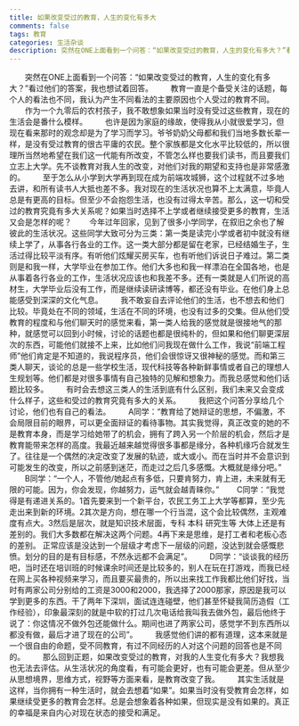 ```yaml
---
title: 如果改变受过的教育，人生的变化有多大
comments: false
tags: 教育
categories: 生活杂谈
description: 突然在ONE上面看到一个问答：“如果改变受过的教育，人生的变化有多大？”看过他们的答案，我也想试着回答。
---
```

　　突然在ONE上面看到一个问答：“如果改变受过的教育，人生的变化有多大？”看过他们的答案，我也想试着回答。
　　教育一直是个备受关注的话题，每个人的看法也不同，我认为产生不同看法的主要原因也个人受过的教育不同。
　　作为一个九零后的农村孩子，我不敢想象如果当时没有受过这些教育，现在的生活会是番什么模样。
　　也许是因为家庭的缘故，使得我从小就很爱学习，但现在看来那时的观念却是为了学习而学习。爷爷奶奶父母都和我们当地多数长辈一样，是没有受过教育的很古平庸的农民。整个家族都是文化水平比较低的，所以很理所当然地希望在我们这一代能有所改变，不管怎么样也要我们读书，而且要我们立志上大学。先不谈教育对我人生的改变，对他们对我的期望和支持也是非常感激的。
　　至于怎么从小学到大学再到现在成为前端攻城狮，这个过程就不过多地去讲，和所有读书人大抵也差不多。我对现在的生活状况也算不上太满意，毕竟人总是有更高的目标。但至少不会抱怨生活，也没有过得太辛苦。那么，这一切和受过的教育究竟有多大关系呢？如果当时选择不上学或者继续接受更多的教育，生活又会是怎样的呢？
　　今年过年回家，见到了很多小学同学，在叙旧之余也了解彼此的生活状况。这些同学大致可分为三类：第一类是读完小学或者初中就没有继续上学了，从事各行各业的工作。这一类大部分都是留在老家，已经结婚生子，生活过得比较平淡有序。有听他们炫耀买房买车，也有听他们诉说日子难过。第二类则是和我一样，大学毕业在参加工作。他们大多也和我一样漂泊在全国各地，也是从事着各行各业的工作，生活状况应该也和我差不多。还有一类就是人们所说的高材生，大学毕业后没有工作，而是继续读研读博等，都还没有毕业。在他们身上总能感受到深深的文化气息。
　　我不敢妄自去评论他们的生活，也不想去和他们比较。毕竟处在不同的领域，生活在不同的环境，也没有过多的交集。但从他们受教育的程度和与他们聊天时的感觉来看，第一类人给我的感觉就是很接地气的那种，就感觉可以回到小时候，讨论的话题也都是很纯朴的，但如果和他们聊更深层次的东西，可能他们就接不上来，比如他们问我现在做什么工作，我说“前端工程师”他们肯定是不知道的，我说程序员，他们会很惊讶又很神秘的感觉。而和第三类人聊天，谈论的总是一些学校生活，现代科技等各种新鲜事情或者自己的理想人生规划等。他们都是对很多事情有自己独特的见解和想象力。而我总感觉和他们话题比较多。
　　有时会去想这三类人的生活到底有什么区别，我们未来又会变成什么样子，这些和受过的教育究竟有多大的关系。
　　我把这个问答分享给几个讨论，他们也有自己的看法。
　　A同学：“教育给了她辩证的思想，不偏激，不会局限目前的眼界，可以更全面辩证的看待事物。其实我觉得，真正改变的她的不是教育本身，而是学习给她带了的机会，拥有了跨入另一个阶层的机会，然后才是教育能带来怎样的高度。我最近越来越觉得很多事都是缘分，各种机缘巧合就发生了。往往是一个偶然的决定改变了发展的轨迹，或大或小。而在当时并不会意识到可能发生的改变，所以之前感到迷茫，而走过之后几多感慨。大概就是缘分吧。”
　　B同学：“一个人，不管他/她起点有多低，只要肯努力，肯上进，未来就有无限的可能。因为，你会发现，你越努力，运气就会越青睐你。”
　　C同学：“我觉得是有递进关系的。1首先要来到一个新平台，农民工务工上大学等都算，至少先走出来到新的环境。2其次是方向，想在哪一个行当混，这个会比较偶然，主观难度有点大。3然后是层次，就是知识技术层面，专科 本科 研究生等 大体上还是有差别的。我们大多数都在解决这两个问题。4再下来是思维，是打工者和老板心态的差别。   正常应该是没达到一个层级才考虑下一层级的问题，没达到就会感慨悲愤。划分的目的是有目标感，不然永远都不会满足”。
　　D同学：“谈谈我的经历吧，当时还在培训班的时候课余时间还是比较多的，别人在玩在打游戏，而我已经在网上买各种视频来学习，而且要买最贵的，所以出来找工作我都比他们好找，当时有两家公司分别给的工资是3000和2000，我选择了2000那家，原因是我可以学到更多的东西。干了两年下深圳，面试连连碰壁，他们甚至怀疑我简历造假（工作经验），印象最深刻的就是中软的打过几次电话给我叫我去做外包，最后他终于说了：你这情况不做外包还能做什么。期间也进了两家公司，感觉学不到东西所以都没有做，最后才进了现在的公司”。
　　我感觉他们讲的都有道理，这本来就是一个很自由的命题，受不同教育，有过不同经历的人对这个问题的回答也是不同的。
　　那么回到正题，如果改变受过的教育，对我的人生变化有多大？我想我也无法去评估。从生活状况的角度看，有可能会更好，也有可能会更差。但从至少从思想境界，思维方式，视野等方面来看，是教育改变了我。
　　其实生活就是这样，当你拥有一种生活时，就会去想着“如果”。如果当时没有受教育会怎样，如果继续受更多的教育会怎样。总是会想象着各种如果，但现实是没有如果的。真正的幸福是来自内心对现在状态的接受和满足。